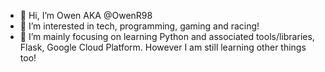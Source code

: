 - 👋 Hi, I’m Owen AKA @OwenR98
- 👀 I’m interested in tech, programming, gaming and racing!
- 🌱 I’m mainly focusing on learning Python and associated tools/libraries, Flask, Google Cloud Platform. However I am still learning other things too!

